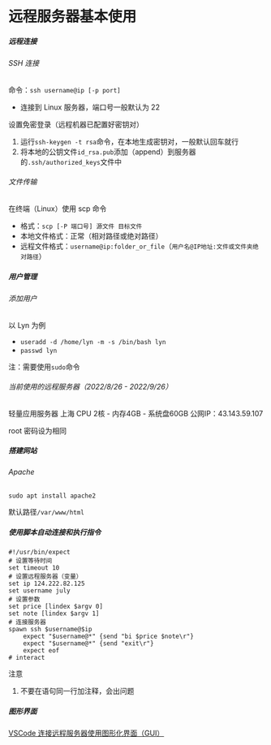 # 远程服务器基本使用


##### 远程连接
###### SSH 连接
命令：`ssh username@ip [-p port]`
* 连接到 Linux 服务器，端口号一般默认为 22

设置免密登录（远程机器已配置好密钥对）
1. 运行`ssh-keygen -t rsa`命令，在本地生成密钥对，一般默认回车就行
2. 将本地的公钥文件`id_rsa.pub`添加（append）到服务器的`.ssh/authorized_keys`文件中

###### 文件传输
在终端（Linux）使用 scp 命令
* 格式：`scp [-P 端口号] 源文件 目标文件`
* 本地文件格式：正常（相对路径或绝对路径）
* 远程文件格式：`username@ip:folder_or_file`（`用户名@IP地址:文件或文件夹绝对路径`）

##### 用户管理
###### 添加用户
以 Lyn 为例
* `useradd -d /home/lyn -m -s /bin/bash lyn`
* `passwd lyn`

注：需要使用`sudo`命令

###### 当前使用的远程服务器（2022/8/26 - 2022/9/26）
轻量应用服务器 上海
CPU 2核 - 内存4GB - 系统盘60GB
公网IP：43.143.59.107

root 密码设为相同

##### 搭建网站
###### Apache
`sudo apt install apache2`

默认路径`/var/www/html`

##### 使用脚本自动连接和执行指令
```expect
#!/usr/bin/expect
# 设置等待时间
set timeout 10
# 设置远程服务器（变量）
set ip 124.222.82.125
set username july
# 设置参数
set price [lindex $argv 0]
set note [lindex $argv 1]
# 连接服务器
spawn ssh $username@$ip
	expect "$username@*" {send "bi $price $note\r"}
	expect "$username@*" {send "exit\r"}
	expect eof
# interact
```

注意
1. 不要在语句同一行加注释，会出问题

##### 图形界面
[VSCode 连接远程服务器使用图形化界面（GUI）](https://blog.csdn.net/Dteam_f/article/details/109806294)
